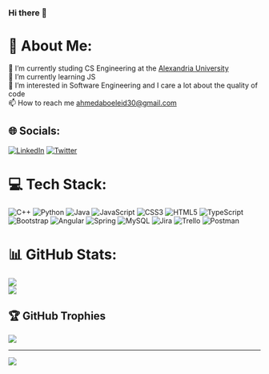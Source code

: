 ### Hi there 👋

# 💫 About Me:
🔭 I’m currently studing CS Engineering at the [Alexandria University](https://www.alexu.edu.eg/)<br>🌱 I’m currently learning JS<br>🤝 I’m interested in Software Engineering and I care a lot about the quality of code<br>📫 How to reach me [ahmedaboeleid30@gmail.com](ahmedaboeleid30@gmail.com)<br>


## 🌐 Socials:
[![LinkedIn](https://img.shields.io/badge/LinkedIn-%230077B5.svg?logo=linkedin&logoColor=white)](https://linkedin.com/in/ahmed-aboeleid-6301351b1) [![Twitter](https://img.shields.io/badge/Twitter-%231DA1F2.svg?logo=Twitter&logoColor=white)](https://twitter.com/@abo_el3id) 

# 💻 Tech Stack:
![C++](https://img.shields.io/badge/c++-%2300599C.svg?style=plastic&logo=c%2B%2B&logoColor=white) ![Python](https://img.shields.io/badge/python-3670A0?style=plastic&logo=python&logoColor=ffdd54) ![Java](https://img.shields.io/badge/java-%23ED8B00.svg?style=plastic&logo=java&logoColor=white) ![JavaScript](https://img.shields.io/badge/javascript-%23323330.svg?style=plastic&logo=javascript&logoColor=%23F7DF1E) ![CSS3](https://img.shields.io/badge/css3-%231572B6.svg?style=plastic&logo=css3&logoColor=white) ![HTML5](https://img.shields.io/badge/html5-%23E34F26.svg?style=plastic&logo=html5&logoColor=white) ![TypeScript](https://img.shields.io/badge/typescript-%23007ACC.svg?style=plastic&logo=typescript&logoColor=white) ![Bootstrap](https://img.shields.io/badge/bootstrap-%23563D7C.svg?style=plastic&logo=bootstrap&logoColor=white) ![Angular](https://img.shields.io/badge/angular-%23DD0031.svg?style=plastic&logo=angular&logoColor=white) ![Spring](https://img.shields.io/badge/spring-%236DB33F.svg?style=plastic&logo=spring&logoColor=white) ![MySQL](https://img.shields.io/badge/mysql-%2300f.svg?style=plastic&logo=mysql&logoColor=white) ![Jira](https://img.shields.io/badge/jira-%230A0FFF.svg?style=plastic&logo=jira&logoColor=white) ![Trello](https://img.shields.io/badge/Trello-%23026AA7.svg?style=plastic&logo=Trello&logoColor=white) ![Postman](https://img.shields.io/badge/Postman-FF6C37?style=plastic&logo=postman&logoColor=white)
# 📊 GitHub Stats:
<!-- ![](https://github-readme-stats.vercel.app/api?username=ahme2001&theme=great-gatsby&hide_border=false&include_all_commits=true&count_private=true)<br/> -->
![](https://github-readme-streak-stats.herokuapp.com/?user=ahme2001&theme=great-gatsby&hide_border=false)<br/>
![](https://github-readme-stats.vercel.app/api/top-langs/?username=ahme2001&theme=great-gatsby&hide_border=false&include_all_commits=true&count_private=true&layout=compact)

## 🏆 GitHub Trophies
![](https://github-profile-trophy.vercel.app/?username=ahme2001&theme=chalk&no-frame=false&no-bg=false&margin-w=4)

---
[![](https://visitcount.itsvg.in/api?id=ahme2001&icon=5&color=0)](https://visitcount.itsvg.in)
